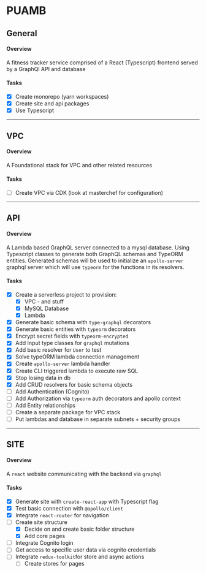 
# PUAMB

## General

#### Overview

A fitness tracker service comprised of a React (Typescript) frontend served by a GraphQl API and database

#### Tasks

- [X] Create monorepo (yarn workspaces)
- [X] Create site and api packages
- [X] Use Typescript

---

## VPC

#### Overview

A Foundational stack for VPC and other related resources

#### Tasks

- [ ] Create VPC via CDK (look at masterchef for configuration)

---

## API

#### Overview

A Lambda based GraphQL server connected to a mysql database.  Using Typescript classes to generate both GraphQL schemas and TypeORM entities.  Generated schemas will be used to initialize an `apollo-server` graphql server which will use `typeorm` for the functions in its resolvers.


#### Tasks

- [X] Create a serverless project to provision:
	- [X] VPC - and stuff
	- [X] MySQL Database
	- [X] Lambda
- [X] Generate basic schema with `type-graphql` decorators
- [X] Generate basic entities with `typeorm` decorators
- [X] Encrypt secret fields with `typeorm-encrypted`
- [X] Add Input type classes for `graphql` mutations
- [X] Add basic resolver for `User` to test
- [X] Solve typeORM lambda connection management
- [X] Create `apollo-server` lambda handler
- [X] Create CLI triggered lambda to execute raw SQL
- [X] Stop losing data in db
- [X] Add CRUD resolvers for basic schema objects
- [ ] Add Authentication (Cognito)
- [ ] Add Authorization via `typeorm` auth decorators and apollo context
- [ ] Add Entity relationships
- [ ] Create a separate package for VPC stack
- [ ] Put lambdas and database in separate subnets + security groups

---

## SITE

#### Overview

A `react` website communicating with the backend via `graphql`

#### Tasks

- [X] Generate site with `create-react-app` with Typescript flag
- [X] Test basic connection with `@apollo/client`
- [X] Integrate `react-router` for navigation
- [ ] Create site structure
    - [X] Decide on and create basic folder structure
    - [X] Add core pages
- [ ] Integrate Cognito login
- [ ] Get access to specific user data via cognito credentials
- [ ] Integrate `redux-toolkit`for store and async actions
    - [ ] Create stores for pages
